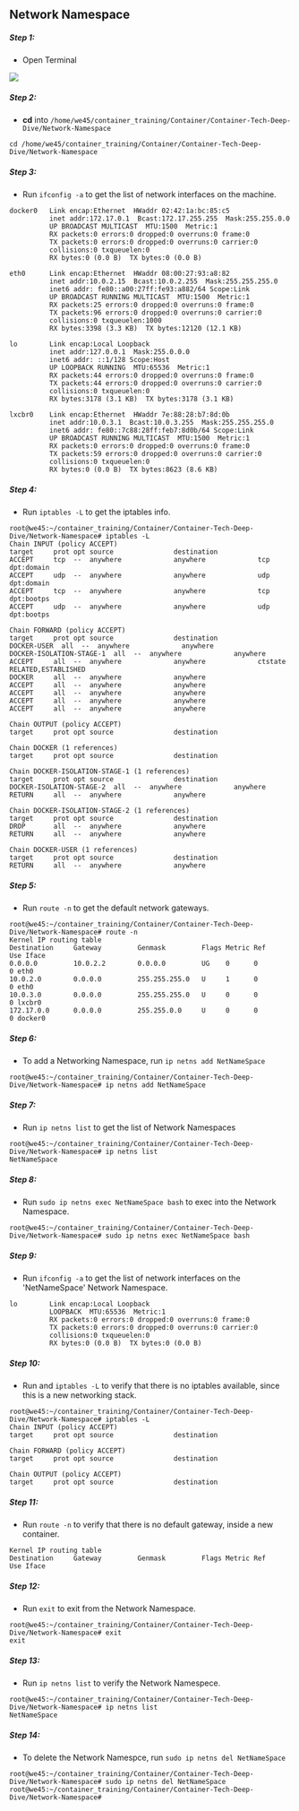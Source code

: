 ## Network Namespace

##### Step 1:

* Open Terminal

![](img/Open-Terminal.png)


##### Step 2:

*  **cd** into  `/home/we45/container_training/Container/Container-Tech-Deep-Dive/Network-Namespace`

```cd /home/we45/container_training/Container/Container-Tech-Deep-Dive/Network-Namespace```



##### Step 3:

*  Run `ifconfig -a` to get the list of network interfaces on the machine.

```
docker0   Link encap:Ethernet  HWaddr 02:42:1a:bc:85:c5  
          inet addr:172.17.0.1  Bcast:172.17.255.255  Mask:255.255.0.0
          UP BROADCAST MULTICAST  MTU:1500  Metric:1
          RX packets:0 errors:0 dropped:0 overruns:0 frame:0
          TX packets:0 errors:0 dropped:0 overruns:0 carrier:0
          collisions:0 txqueuelen:0 
          RX bytes:0 (0.0 B)  TX bytes:0 (0.0 B)

eth0      Link encap:Ethernet  HWaddr 08:00:27:93:a8:82  
          inet addr:10.0.2.15  Bcast:10.0.2.255  Mask:255.255.255.0
          inet6 addr: fe80::a00:27ff:fe93:a882/64 Scope:Link
          UP BROADCAST RUNNING MULTICAST  MTU:1500  Metric:1
          RX packets:25 errors:0 dropped:0 overruns:0 frame:0
          TX packets:96 errors:0 dropped:0 overruns:0 carrier:0
          collisions:0 txqueuelen:1000 
          RX bytes:3398 (3.3 KB)  TX bytes:12120 (12.1 KB)

lo        Link encap:Local Loopback  
          inet addr:127.0.0.1  Mask:255.0.0.0
          inet6 addr: ::1/128 Scope:Host
          UP LOOPBACK RUNNING  MTU:65536  Metric:1
          RX packets:44 errors:0 dropped:0 overruns:0 frame:0
          TX packets:44 errors:0 dropped:0 overruns:0 carrier:0
          collisions:0 txqueuelen:0 
          RX bytes:3178 (3.1 KB)  TX bytes:3178 (3.1 KB)

lxcbr0    Link encap:Ethernet  HWaddr 7e:88:28:b7:8d:0b  
          inet addr:10.0.3.1  Bcast:10.0.3.255  Mask:255.255.255.0
          inet6 addr: fe80::7c88:28ff:feb7:8d0b/64 Scope:Link
          UP BROADCAST RUNNING MULTICAST  MTU:1500  Metric:1
          RX packets:0 errors:0 dropped:0 overruns:0 frame:0
          TX packets:59 errors:0 dropped:0 overruns:0 carrier:0
          collisions:0 txqueuelen:0 
          RX bytes:0 (0.0 B)  TX bytes:8623 (8.6 KB)

```

##### Step 4:

* Run `iptables -L` to get the iptables info.

```
root@we45:~/container_training/Container/Container-Tech-Deep-Dive/Network-Namespace# iptables -L
Chain INPUT (policy ACCEPT)
target     prot opt source               destination         
ACCEPT     tcp  --  anywhere             anywhere             tcp dpt:domain
ACCEPT     udp  --  anywhere             anywhere             udp dpt:domain
ACCEPT     tcp  --  anywhere             anywhere             tcp dpt:bootps
ACCEPT     udp  --  anywhere             anywhere             udp dpt:bootps

Chain FORWARD (policy ACCEPT)
target     prot opt source               destination         
DOCKER-USER  all  --  anywhere             anywhere            
DOCKER-ISOLATION-STAGE-1  all  --  anywhere             anywhere            
ACCEPT     all  --  anywhere             anywhere             ctstate RELATED,ESTABLISHED
DOCKER     all  --  anywhere             anywhere            
ACCEPT     all  --  anywhere             anywhere            
ACCEPT     all  --  anywhere             anywhere            
ACCEPT     all  --  anywhere             anywhere            
ACCEPT     all  --  anywhere             anywhere            

Chain OUTPUT (policy ACCEPT)
target     prot opt source               destination         

Chain DOCKER (1 references)
target     prot opt source               destination         

Chain DOCKER-ISOLATION-STAGE-1 (1 references)
target     prot opt source               destination         
DOCKER-ISOLATION-STAGE-2  all  --  anywhere             anywhere            
RETURN     all  --  anywhere             anywhere            

Chain DOCKER-ISOLATION-STAGE-2 (1 references)
target     prot opt source               destination         
DROP       all  --  anywhere             anywhere            
RETURN     all  --  anywhere             anywhere            

Chain DOCKER-USER (1 references)
target     prot opt source               destination         
RETURN     all  --  anywhere             anywhere 

```

##### Step 5:

* Run `route -n` to get the default network gateways.

```
root@we45:~/container_training/Container/Container-Tech-Deep-Dive/Network-Namespace# route -n
Kernel IP routing table
Destination     Gateway         Genmask         Flags Metric Ref    Use Iface
0.0.0.0         10.0.2.2        0.0.0.0         UG    0      0        0 eth0
10.0.2.0        0.0.0.0         255.255.255.0   U     1      0        0 eth0
10.0.3.0        0.0.0.0         255.255.255.0   U     0      0        0 lxcbr0
172.17.0.0      0.0.0.0         255.255.0.0     U     0      0        0 docker0

```

##### Step 6:

* To add a Networking Namespace, run `ip netns add NetNameSpace`

```root@we45:~/container_training/Container/Container-Tech-Deep-Dive/Network-Namespace# ip netns add NetNameSpace```

##### Step 7:

* Run `ip netns list` to get the list of Network Namespaces

```
root@we45:~/container_training/Container/Container-Tech-Deep-Dive/Network-Namespace# ip netns list
NetNameSpace
```

##### Step 8:

* Run `sudo ip netns exec NetNameSpace bash` to exec into the Network Namespace.

```
root@we45:~/container_training/Container/Container-Tech-Deep-Dive/Network-Namespace# sudo ip netns exec NetNameSpace bash
```

##### Step 9:

* Run `ifconfig -a` to get the list of network interfaces on the 'NetNameSpace' Network Namespace.

```root@we45:~/container_training/Container/Container-Tech-Deep-Dive/Network-Namespace# ifconfig -a
lo        Link encap:Local Loopback  
          LOOPBACK  MTU:65536  Metric:1
          RX packets:0 errors:0 dropped:0 overruns:0 frame:0
          TX packets:0 errors:0 dropped:0 overruns:0 carrier:0
          collisions:0 txqueuelen:0 
          RX bytes:0 (0.0 B)  TX bytes:0 (0.0 B)
```

##### Step 10:

* Run  and `iptables -L` to verify that there is no iptables available, since this is a new networking stack.

```
root@we45:~/container_training/Container/Container-Tech-Deep-Dive/Network-Namespace# iptables -L
Chain INPUT (policy ACCEPT)
target     prot opt source               destination         

Chain FORWARD (policy ACCEPT)
target     prot opt source               destination         

Chain OUTPUT (policy ACCEPT)
target     prot opt source               destination

```
##### Step 11:   
           
* Run `route -n` to verify that there is no default gateway, inside a new container.

```root@we45:~/container_training/Container/Container-Tech-Deep-Dive/Network-Namespace# route -n
Kernel IP routing table
Destination     Gateway         Genmask         Flags Metric Ref    Use Iface
```

##### Step 12:

* Run `exit` to exit from the Network Namespace.

```
root@we45:~/container_training/Container/Container-Tech-Deep-Dive/Network-Namespace# exit
exit

```

##### Step 13:

* Run  `ip netns list` to verify the Network Namespece.

```
root@we45:~/container_training/Container/Container-Tech-Deep-Dive/Network-Namespace# ip netns list
NetNameSpace

```

##### Step 14:

* To delete the Network Namespce, run `sudo ip netns del NetNameSpace`

```
root@we45:~/container_training/Container/Container-Tech-Deep-Dive/Network-Namespace# sudo ip netns del NetNameSpace
root@we45:~/container_training/Container/Container-Tech-Deep-Dive/Network-Namespace# 
```
